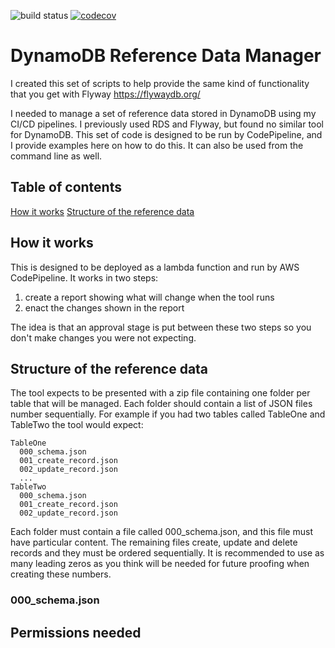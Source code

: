![build status](https://travis-ci.org/richardjkendall/dynamodb-refdata.svg?branch=master "Build status") [![codecov](https://codecov.io/gh/richardjkendall/dynamodb-refdata/branch/master/graph/badge.svg)](https://codecov.io/gh/richardjkendall/dynamodb-refdata)

# DynamoDB Reference Data Manager
I created this set of scripts to help provide the same kind of functionality that you get with Flyway https://flywaydb.org/

I needed to manage a set of reference data stored in DynamoDB using my CI/CD pipelines.  I previously used RDS and Flyway, but found no similar tool for DynamoDB.  This set of code is designed to be run by CodePipeline, and I provide examples here on how to do this.  It can also be used from the command line as well.

## Table of contents

[How it works](#how-it-works)
[Structure of the reference data](#structure-of-the-reference-data)


## How it works
This is designed to be deployed as a lambda function and run by AWS CodePipeline.  It works in two steps:

1. create a report showing what will change when the tool runs
2. enact the changes shown in the report

The idea is that an approval stage is put between these two steps so you don't make changes you were not expecting.

## Structure of the reference data
The tool expects to be presented with a zip file containing one folder per table that will be managed.  Each folder should contain a list of JSON files number sequentially.  For example if you had two tables called TableOne and TableTwo the tool would expect:

```
TableOne
  000_schema.json
  001_create_record.json
  002_update_record.json
  ...
TableTwo
  000_schema.json
  001_create_record.json
  002_update_record.json
```

Each folder must contain a file called 000_schema.json, and this file must have particular content.  The remaining files create, update and delete records and they must be ordered sequentially.  It is recommended to use as many leading zeros as you think will be needed for future proofing when creating these numbers.

### 000_schema.json


## Permissions needed

